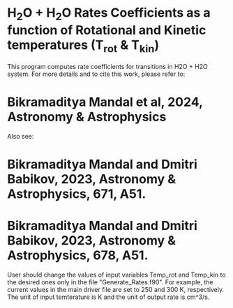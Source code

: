 # H<sub>2</sub>O + H<sub>2</sub>O Rates Coefficients as a function of Rotational and Kinetic temperatures (T<sub>rot</sub> & T<sub>kin</sub>)

This program computes rate coefficients for transitions in H2O + H2O system.
For more details and to cite this work, please refer to:
# Bikramaditya Mandal et al, 2024, Astronomy & Astrophysics

Also see:
# Bikramaditya Mandal and Dmitri Babikov, 2023, Astronomy & Astrophysics, 671, A51.
# Bikramaditya Mandal and Dmitri Babikov, 2023, Astronomy & Astrophysics, 678, A51.

User should change the values of input variables Temp_rot and Temp_kin to the desired ones only in the file "Generate_Rates.f90".
For example, the current values in the main driver file are set to 250 and 300 K, respectively.
The unit of input temterature is K and the unit of output rate is cm^3/s.

